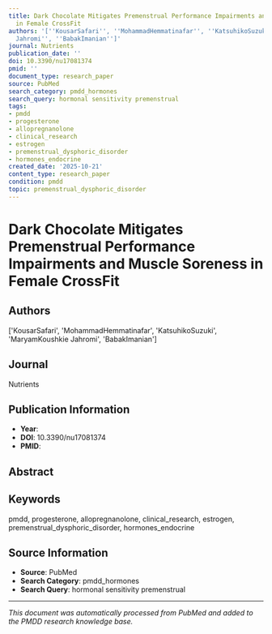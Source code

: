 ```yaml
---
title: Dark Chocolate Mitigates Premenstrual Performance Impairments and Muscle Soreness
  in Female CrossFit
authors: '[''KousarSafari'', ''MohammadHemmatinafar'', ''KatsuhikoSuzuki'', ''MaryamKoushkie
  Jahromi'', ''BabakImanian'']'
journal: Nutrients
publication_date: ''
doi: 10.3390/nu17081374
pmid: ''
document_type: research_paper
source: PubMed
search_category: pmdd_hormones
search_query: hormonal sensitivity premenstrual
tags:
- pmdd
- progesterone
- allopregnanolone
- clinical_research
- estrogen
- premenstrual_dysphoric_disorder
- hormones_endocrine
created_date: '2025-10-21'
content_type: research_paper
condition: pmdd
topic: premenstrual_dysphoric_disorder
---
```


# Dark Chocolate Mitigates Premenstrual Performance Impairments and Muscle Soreness in Female CrossFit

## Authors
['KousarSafari', 'MohammadHemmatinafar', 'KatsuhikoSuzuki', 'MaryamKoushkie Jahromi', 'BabakImanian']

## Journal
Nutrients

## Publication Information
- **Year**: 
- **DOI**: 10.3390/nu17081374
- **PMID**: 

## Abstract


## Keywords
pmdd, progesterone, allopregnanolone, clinical_research, estrogen, premenstrual_dysphoric_disorder, hormones_endocrine

## Source Information
- **Source**: PubMed
- **Search Category**: pmdd_hormones
- **Search Query**: hormonal sensitivity premenstrual

---
*This document was automatically processed from PubMed and added to the PMDD research knowledge base.*

